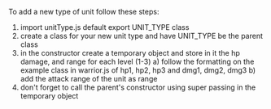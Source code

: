 To add a new type of unit follow these steps:

1) import unitType.js default export UNIT_TYPE class
2) create a class for your new unit type and have UNIT_TYPE be the parent class
3) in the constructor create a temporary object and store in it the hp damage, and range for each level (1-3)
    a) follow the formatting on the example class in warrior.js of hp1, hp2, hp3 and dmg1, dmg2, dmg3
    b) add the attack range of the unit as range
4) don't forget to call the parent's constructor using super passing in the temporary object